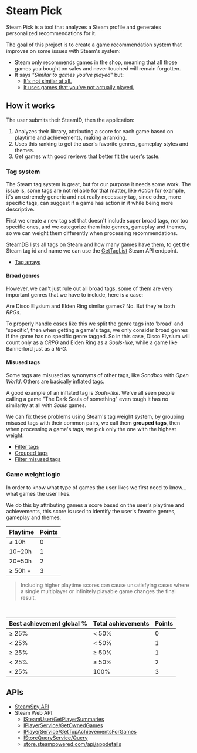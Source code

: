 # Steam Pick

Steam Pick is a tool that analyzes a Steam profile and generates personalized recommendations for it.

The goal of this project is to create a game recommendation system that improves on some issues with Steam's system:

-   Steam only recommends games in the shop, meaning that all those games you bought on sales and never touched will remain forgotten.
-   It says _"Similar to games you've played"_ but:
    -   [It's not similar at all.](https://i.imgur.com/al4cCgE.png)
    -   [It uses games that you've not actually played.](https://i.imgur.com/uNhLNDk.png)

## How it works

The user submits their SteamID, then the application:

1. Analyzes their library, attributing a score for each game based on playtime and achievements, making a ranking.
2. Uses this ranking to get the user's favorite genres, gameplay styles and themes.
3. Get games with good reviews that better fit the user's taste.

### Tag system

The Steam tag system is great, but for our purpose it needs some work. The issue is, some tags are not reliable for that matter, like _Action_ for example, it's an extremely generic and not really necessary tag, since other, more specific tags, can suggest if a game has action in it while being more descriptive.

First we create a new tag set that doesn't include super broad tags, nor too specific ones, and we categorize them into genres, gameplay and themes, so we can weight them differently when processing recommendations.

[SteamDB](https://steamdb.info/tags/) lists all tags on Steam and how many games have them, to get the Steam tag id and name we can use the [GetTagList](https://steamapi.xpaw.me/#IStoreService/GetTagList) Steam API endpoint.

-   [Tag arrays](https://github.com/benhurk/Steam-Pick/blob/main/src/consts/gameTags.ts)

#### Broad genres

However, we can't just rule out all broad tags, some of them are very important genres that we have to include, here is a case:

Are Disco Elysium and Elden Ring similar games? No. But they're both _RPGs_.

To properly handle cases like this we split the genre tags into 'broad' and 'specific', then when getting a game's tags, we only consider broad genres if the game has no specific genre tagged. So in this case, Disco Elysium will count only as a _CRPG_ and Elden Ring as a _Souls-like_, while a game like Bannerlord just as a _RPG_.

#### Misused tags

Some tags are misused as synonyms of other tags, like _Sandbox_ with _Open World_. Others are basically inflated tags.

A good example of an inflated tag is _Souls-like_. We've all seen people calling a game "The Dark Souls of something" even tough it has no similarity at all with _Souls_ games.

We can fix these problems using Steam's tag weight system, by grouping misused tags with their common pairs, we call them **grouped tags**, then when processing a game's tags, we pick only the one with the highest weight.

-   [Filter tags](https://github.com/benhurk/Steam-Pick/blob/main/src/functions/utils/filterGameTags.ts)
-   [Grouped tags](https://github.com/benhurk/Steam-Pick/blob/main/src/consts/groupedTags.ts)
-   [Filter misused tags](https://github.com/benhurk/Steam-Pick/blob/main/src/functions/utils/filterGroupedTags.ts)

### Game weight logic

In order to know what type of games the user likes we first need to know... what games the user likes.

We do this by attributing games a score based on the user's playtime and achievements, this score is used to identify the user's favorite genres, gameplay and themes.

| Playtime | Points |
| :------- | :----- |
| ≤ 10h    | 0      |
| 10~20h   | 1      |
| 20~50h   | 2      |
| ≥ 50h +  | 3      |

> Including higher playtime scores can cause unsatisfying cases where a single multiplayer or infinitely playable game changes the final result.

<br>

| Best achievement global % | Total achievements | Points |
| :------------------------ | :----------------- | :----- |
| ≥ 25%                     | < 50%              | 0      |
| < 25%                     | < 50%              | 1      |
| ≥ 25%                     | ≥ 50%              | 1      |
| < 25%                     | ≥ 50%              | 2      |
| < 25%                     | 100%               | 3      |

## APIs

-   [SteamSpy API](https://steamspy.com/api.php)
-   Steam Web API:
    -   [ISteamUser/GetPlayerSummaries](https://partner.steamgames.com/doc/webapi/ISteamUser#GetPlayerSummaries)
    -   [IPlayerService/GetOwnedGames](https://partner.steamgames.com/doc/webapi/IPlayerService#GetOwnedGames)
    -   [IPlayerService/GetTopAchievementsForGames](https://steamapi.xpaw.me/#IPlayerService/GetTopAchievementsForGames)
    -   [IStoreQueryService/Query](https://github.com/benhurk/IStoreQueryService-Query-v1-Documentation/tree/main)
    -   [store.steampowered.com/api/appdetails](https://github.com/Revadike/InternalSteamWebAPI/wiki/Get-App-Details)
